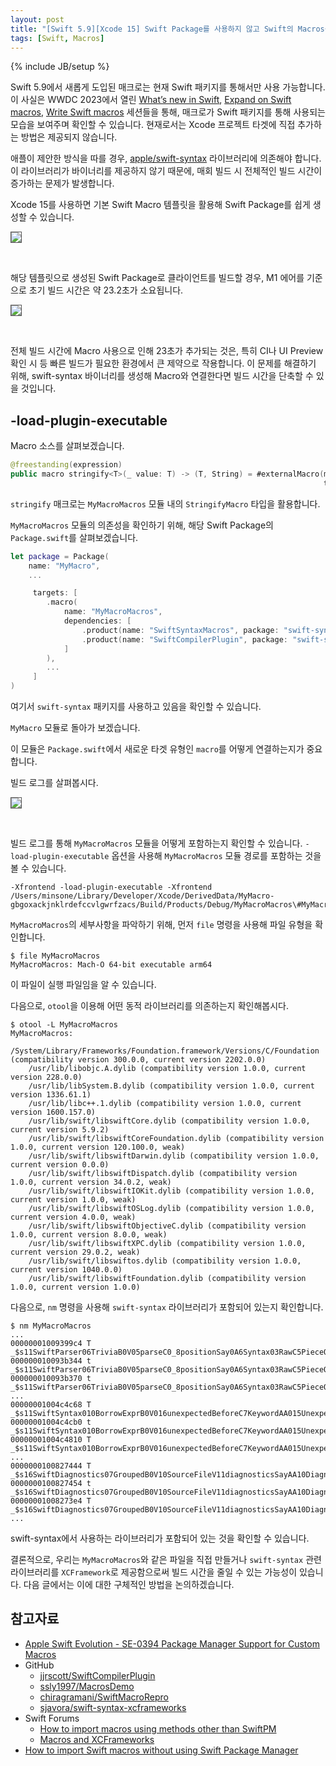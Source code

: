 ```yaml
---
layout: post
title: "[Swift 5.9][Xcode 15] Swift Package를 사용하지 않고 Swift의 Macros를 사용할 수 있을까? - 1"
tags: [Swift, Macros]
---
```

{% include JB/setup %}

Swift 5.9에서 새롭게 도입된 매크로는 현재 Swift 패키지를 통해서만 사용 가능합니다. 이 사실은 WWDC 2023에서 열린 [What’s new in Swift](https://developer.apple.com/videos/play/wwdc2023/10164/), [Expand on Swift macros](https://developer.apple.com/videos/play/wwdc2023/10167/), [Write Swift macros](https://developer.apple.com/videos/play/wwdc2023/10166) 세션들을 통해, 매크로가 Swift 패키지를 통해 사용되는 모습을 보여주며 확인할 수 있습니다. 현재로서는 Xcode 프로젝트 타겟에 직접 추가하는 방법은 제공되지 않습니다.

애플이 제안한 방식을 따를 경우, [apple/swift-syntax](https://github.com/apple/swift-syntax) 라이브러리에 의존해야 합니다. 이 라이브러리가 바이너리를 제공하지 않기 때문에, 매회 빌드 시 전체적인 빌드 시간이 증가하는 문제가 발생합니다.

Xcode 15를 사용하면 기본 Swift Macro 템플릿을 활용해 Swift Package를 쉽게 생성할 수 있습니다. 

<p style="text-align:left;"><img src="{{ site.prod_url }}/image/2023/12/01.png" style="border: 1px solid #555;"/></p><br/>

해당 템플릿으로 생성된 Swift Package로 클라이언트를 빌드할 경우, M1 에어를 기준으로 초기 빌드 시간은 약 23.2초가 소요됩니다.

<p style="text-align:left;"><img src="{{ site.prod_url }}/image/2023/12/02.png" style="border: 1px solid #555;"/></p><br/>

전체 빌드 시간에 Macro 사용으로 인해 23초가 추가되는 것은, 특히 CI나 UI Preview 확인 시 등 빠른 빌드가 필요한 환경에서 큰 제약으로 작용합니다. 이 문제를 해결하기 위해, swift-syntax 바이너리를 생성해 Macro와 연결한다면 빌드 시간을 단축할 수 있을 것입니다.

## -load-plugin-executable

Macro 소스를 살펴보겠습니다. 

```swift
@freestanding(expression)
public macro stringify<T>(_ value: T) -> (T, String) = #externalMacro(module: "MyMacroMacros", 
                                                                      type: "StringifyMacro")
```

`stringify` 매크로는 `MyMacroMacros` 모듈 내의 `StringifyMacro` 타입을 활용합니다. 

`MyMacroMacros` 모듈의 의존성을 확인하기 위해, 해당 Swift Package의 `Package.swift`를 살펴보겠습니다.

```swift
let package = Package(
    name: "MyMacro",
    ...

     targets: [
        .macro(
            name: "MyMacroMacros",
            dependencies: [
                .product(name: "SwiftSyntaxMacros", package: "swift-syntax"),
                .product(name: "SwiftCompilerPlugin", package: "swift-syntax")
            ]
        ),
        ...
     ]
)
```

여기서 `swift-syntax` 패키지를 사용하고 있음을 확인할 수 있습니다.

`MyMacro` 모듈로 돌아가 보겠습니다. 

이 모듈은 `Package.swift`에서 새로운 타겟 유형인 `macro`를 어떻게 연결하는지가 중요합니다.

빌드 로그를 살펴봅시다.

<p style="text-align:left;"><img src="{{ site.prod_url }}/image/2023/12/03.png" style="border: 1px solid #555;"/></p><br/>

빌드 로그를 통해 `MyMacroMacros` 모듈을 어떻게 포함하는지 확인할 수 있습니다. `-load-plugin-executable` 옵션을 사용해 `MyMacroMacros` 모듈 경로를 포함하는 것을 볼 수 있습니다.

```
-Xfrontend -load-plugin-executable -Xfrontend /Users/minsone/Library/Developer/Xcode/DerivedData/MyMacro-gbgoxackjnklrdefccvlgwrfzacs/Build/Products/Debug/MyMacroMacros\#MyMacroMacros
```

`MyMacroMacros`의 세부사항을 파악하기 위해, 먼저 `file` 명령을 사용해 파일 유형을 확인합니다.

```shell
$ file MyMacroMacros
MyMacroMacros: Mach-O 64-bit executable arm64
```

이 파일이 실행 파일임을 알 수 있습니다.

다음으로, `otool`을 이용해 어떤 동적 라이브러리를 의존하는지 확인해봅시다.

```shell
$ otool -L MyMacroMacros
MyMacroMacros:
	/System/Library/Frameworks/Foundation.framework/Versions/C/Foundation (compatibility version 300.0.0, current version 2202.0.0)
	/usr/lib/libobjc.A.dylib (compatibility version 1.0.0, current version 228.0.0)
	/usr/lib/libSystem.B.dylib (compatibility version 1.0.0, current version 1336.61.1)
	/usr/lib/libc++.1.dylib (compatibility version 1.0.0, current version 1600.157.0)
	/usr/lib/swift/libswiftCore.dylib (compatibility version 1.0.0, current version 5.9.2)
	/usr/lib/swift/libswiftCoreFoundation.dylib (compatibility version 1.0.0, current version 120.100.0, weak)
	/usr/lib/swift/libswiftDarwin.dylib (compatibility version 1.0.0, current version 0.0.0)
	/usr/lib/swift/libswiftDispatch.dylib (compatibility version 1.0.0, current version 34.0.2, weak)
	/usr/lib/swift/libswiftIOKit.dylib (compatibility version 1.0.0, current version 1.0.0, weak)
	/usr/lib/swift/libswiftOSLog.dylib (compatibility version 1.0.0, current version 4.0.0, weak)
	/usr/lib/swift/libswiftObjectiveC.dylib (compatibility version 1.0.0, current version 8.0.0, weak)
	/usr/lib/swift/libswiftXPC.dylib (compatibility version 1.0.0, current version 29.0.2, weak)
	/usr/lib/swift/libswiftos.dylib (compatibility version 1.0.0, current version 1040.0.0)
	/usr/lib/swift/libswiftFoundation.dylib (compatibility version 1.0.0, current version 1.0.0)
```

다음으로, `nm` 명령을 사용해 `swift-syntax` 라이브러리가 포함되어 있는지 확인합니다.

```shell
$ nm MyMacroMacros
...
00000001009399c4 T _$s11SwiftParser06TriviaB0V05parseC0_8positionSay0A6Syntax03RawC5PieceOGAF0F4TextV_AF0C8PositionOtFZ
000000010093b344 t _$s11SwiftParser06TriviaB0V05parseC0_8positionSay0A6Syntax03RawC5PieceOGAF0F4TextV_AF0C8PositionOtFZSbs7UnicodeO6ScalarVXEfU0_
000000010093b370 t _$s11SwiftParser06TriviaB0V05parseC0_8positionSay0A6Syntax03RawC5PieceOGAF0F4TextV_AF0C8PositionOtFZSbs7UnicodeO6ScalarVXEfU1_
...
00000001004c4c68 T _$s11SwiftSyntax010BorrowExprB0V016unexpectedBeforeC7KeywordAA015UnexpectedNodesB0VSgvM
00000001004c4cb0 t _$s11SwiftSyntax010BorrowExprB0V016unexpectedBeforeC7KeywordAA015UnexpectedNodesB0VSgvM.resume.0
00000001004c4810 T _$s11SwiftSyntax010BorrowExprB0V016unexpectedBeforeC7KeywordAA015UnexpectedNodesB0VSgvg
...
0000000100827444 T _$s16SwiftDiagnostics07GroupedB0V10SourceFileV11diagnosticsSayAA10DiagnosticVGvM
0000000100827454 t _$s16SwiftDiagnostics07GroupedB0V10SourceFileV11diagnosticsSayAA10DiagnosticVGvM.resume.0
00000001008273e4 T _$s16SwiftDiagnostics07GroupedB0V10SourceFileV11diagnosticsSayAA10DiagnosticVGvg
...
```

swift-syntax에서 사용하는 라이브러리가 포함되어 있는 것을 확인할 수 있습니다.

결론적으로, 우리는 `MyMacroMacros`와 같은 파일을 직접 만들거나 `swift-syntax` 관련 라이브러리를 `XCFramework`로 제공함으로써 빌드 시간을 줄일 수 있는 가능성이 있습니다. 다음 글에서는 이에 대한 구체적인 방법을 논의하겠습니다.

## 참고자료

* [Apple Swift Evolution - SE-0394 Package Manager Support for Custom Macros](https://github.com/apple/swift-evolution/blob/main/proposals/0394-swiftpm-expression-macros.md)
* GitHub
  * [jjrscott/SwiftCompilerPlugin](https://github.com/jjrscott/SwiftCompilerPlugin)
  * [ssly1997/MacrosDemo](https://github.com/ssly1997/MacrosDemo)
  * [chiragramani/SwiftMacroRepro](https://github.com/chiragramani/SwiftMacroRepro)
  * [sjavora/swift-syntax-xcframeworks](https://github.com/sjavora/swift-syntax-xcframeworks)
* Swift Forums
  * [How to import macros using methods other than SwiftPM](https://forums.swift.org/t/how-to-import-macros-using-methods-other-than-swiftpm)
  * [Macros and XCFrameworks](https://forums.swift.org/t/macros-and-xcframeworks)
* [How to import Swift macros without using Swift Package Manager](https://www.polpiella.dev/binary-swift-macros)